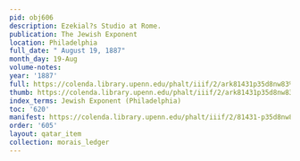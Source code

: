 ```yaml
---
pid: obj606
description: Ezekial?s Studio at Rome.
publication: The Jewish Exponent
location: Philadelphia
full_date: " August 19, 1887"
month_day: 19-Aug
volume-notes:
year: '1887'
full: https://colenda.library.upenn.edu/phalt/iiif/2/ark81431p35d8nw83%2FSHA256E-s6578065--d84fcfc6126108499ae02e4974deb9ef348222eebff999df334c5358351461c4.jpeg/full/3500,/0/default.jpg
thumb: https://colenda.library.upenn.edu/phalt/iiif/2/ark81431p35d8nw83%2FSHA256E-s6578065--d84fcfc6126108499ae02e4974deb9ef348222eebff999df334c5358351461c4.jpeg/full/!200,200/0/default.jpg
index_terms: Jewish Exponent (Philadelphia)
toc: '620'
manifest: https://colenda.library.upenn.edu/phalt/iiif/2/81431-p35d8nw83/manifest
order: '605'
layout: qatar_item
collection: morais_ledger
---
```


